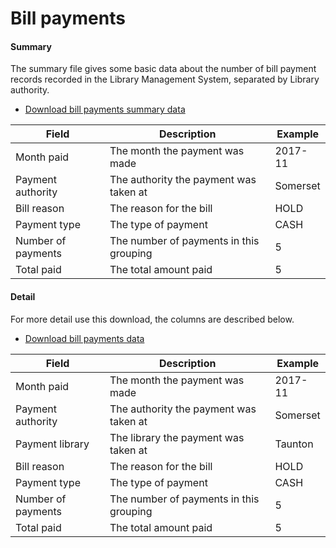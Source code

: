 Bill payments
=============

#### Summary

The summary file gives some basic data about the number of bill payment records recorded in the Library Management System, separated by Library authority.

- [Download bill payments summary data](bills/billpayments_summary.csv)

| Field | Description | Example |
| ----- | ----------- | ------- |
| Month paid | The month the payment was made | 2017-11 |
| Payment authority | The authority the payment was taken at | Somerset |
| Bill reason | The reason for the bill | HOLD |
| Payment type | The type of payment | CASH |
| Number of payments | The number of payments in this grouping | 5 |
| Total paid | The total amount paid | 5 |

#### Detail

For more detail use this download, the columns are described below.

- [Download bill payments data](bills/billpayments.csv)

| Field | Description | Example |
| ----- | ----------- | ------- |
| Month paid | The month the payment was made | 2017-11 |
| Payment authority | The authority the payment was taken at | Somerset |
| Payment library | The library the payment was taken at | Taunton |
| Bill reason | The reason for the bill | HOLD |
| Payment type | The type of payment | CASH |
| Number of payments | The number of payments in this grouping | 5 |
| Total paid | The total amount paid | 5 |
